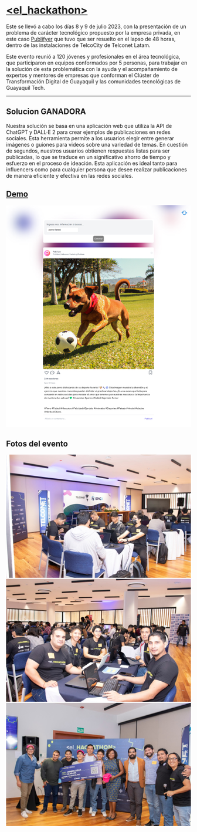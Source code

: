 # [<el_hackathon>](https://guayaquiltech.ec/hackathon/)

Este se llevó a cabo los días 8 y 9 de julio 2023, con la presentación de un problema de carácter tecnológico propuesto por la empresa privada, en este caso [Publifyer](https://www.publifyer.com/es/) que tuvo que ser resuelto en el lapso de 48 horas, dentro de las instalaciones de TelcoCity de Telconet Latam.

Este evento reunió a 120 jóvenes y profesionales en el área tecnológica, que participaron en equipos conformados por 5 personas, para trabajar en la solución de esta problemática con la ayuda y el acompañamiento de expertos y mentores de empresas que conforman el Clúster de Transformación Digital de Guayaquil y las comunidades tecnológicas de Guayaquil Tech.

---

## Solucion GANADORA

Nuestra solución se basa en una aplicación web que utiliza la API de ChatGPT y DALL·E 2 para crear ejemplos de publicaciones en redes sociales. Esta herramienta permite a los usuarios elegir entre generar imágenes o guiones para videos sobre una variedad de temas. En cuestión de segundos, nuestros usuarios obtienen respuestas listas para ser publicadas, lo que se traduce en un significativo ahorro de tiempo y esfuerzo en el proceso de ideación. Esta aplicación es ideal tanto para influencers como para cualquier persona que desee realizar publicaciones de manera eficiente y efectiva en las redes sociales.

## [Demo](https://ganadoresdelhackathon.lat/)

![Post of dog playing football](https://raw.githubusercontent.com/Esleiter/el_hackathon/main/img/postDog.png "Post of dog playing football")

## Fotos del evento

![Grupo #1](https://raw.githubusercontent.com/Esleiter/el_hackathon/main/img/event/grupo1-comienzo.jpg "Grupo #1")
![Grupo #1](https://raw.githubusercontent.com/Esleiter/el_hackathon/main/img/event/grupo1.jpg "Grupo #1")
![Ganadores](https://raw.githubusercontent.com/Esleiter/el_hackathon/main/img/event/ganadores.jpg "Ganadores!")
